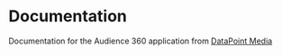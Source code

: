 # Documentation

Documentation for the Audience 360 application from [DataPoint Media](http://www.datapointmedia.com)